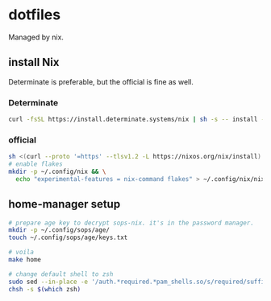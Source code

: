 # dotfiles

Managed by nix.

## install Nix

Determinate is preferable, but the official is fine as well.

### Determinate

```sh
curl -fsSL https://install.determinate.systems/nix | sh -s -- install --determinate
```

### official

```sh
sh <(curl --proto '=https' --tlsv1.2 -L https://nixos.org/nix/install) --daemon
# enable flakes
mkdir -p ~/.config/nix && \
  echo "experimental-features = nix-command flakes" > ~/.config/nix/nix.conf
```

## home-manager setup

```sh
# prepare age key to decrypt sops-nix. it's in the password manager.
mkdir -p ~/.config/sops/age/
touch ~/.config/sops/age/keys.txt

# voila
make home

# change default shell to zsh
sudo sed --in-place -e '/auth.*required.*pam_shells.so/s/required/sufficient/g' /etc/pam.d/chsh
chsh -s $(which zsh)
```
